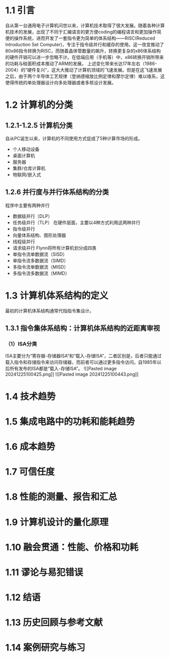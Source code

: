 # 1.1 引言
自从第一台通用电子计算机问世以来，计算机技术取得了很大发展。随着各种计算机技术的发展，出现了不同于汇编语言的更方便coding的编程语言和更加操作简便的操作系统，进而开发了一套指令更为简单的体系结构——RISC(Reduced Introduction Set Computer)，专注于指令级并行和缓存的使用。这一改变推动了80x86指令转换为RISC，而随着晶体管数量的飙升，转换更复杂的x86体系结构的硬件开销可以进一步忽略不计。在低端应用（手机等）中，x86转换开销所带来的功耗与硅面积成本推动了ARM的发展。
上述变化带来长达17年左右（1986-2004）的“硬件复兴”，这大大推动了计算机领域的飞速发展。但是在这飞速发展之后，由于两个半导体工艺规律（登纳德缩放比例定律和摩尔定律）难以维系，这使得传统的单处理器设计向多处理器或者多核设计发展。

# 1.2 计算机的分类
## 1.2.1-1.2.5 计算机分类
自从PC诞生以来，计算机的不同使用方式促成了5种计算市场的形成。
- 个人移动设备
- 桌面计算机
- 服务器
- 集群/仓库计算机
- 物联网/嵌入式
## 1.2.6 并行度与并行体系结构的分类
程序中主要有两种并行
- 数据级并行（DLP）
- 任务级并行（TLP）
在硬件层面，主要以4种方式利用这两种并行
- 指令级并行
- 向量体系结构、图形处理器
- 线程级并行
- 请求级并行
Flynn将所有计算机划分成四类
- 单指令流单数据流（SISD）
- 单指令流多数据流（SIMD）
- 多指令流单数据流（MISD）
- 多指令流多数据流（MIMD）
# 1.3 计算机体系结构的定义
最初的计算机体系结构通常代指指令集设计。

## 1.3.1 指令集体系结构：计算机体系结构的近距离审视
### （1）ISA分类
ISA主要分为“寄存器-存储器ISA”和“载入-存储ISA”，二者区别是，后者只能通过载入指令和存储指令来访问存储器，而前者可以通过更多指令访问。自1985年以后所有发布的ISA都是“载入-存储ISA”。
![[Pasted image 20241225100425.png]]
![[Pasted image 20241225100443.png]]

# 1.4 技术趋势
# 1.5 集成电路中的功耗和能耗趋势
# 1.6 成本趋势
# 1.7 可信任度
# 1.8 性能的测量、报告和汇总
# 1.9 计算机设计的量化原理
# 1.10 融会贯通：性能、价格和功耗
# 1.11 谬论与易犯错误
# 1.12 结语
# 1.13 历史回顾与参考文献
# 1.14 案例研究与练习